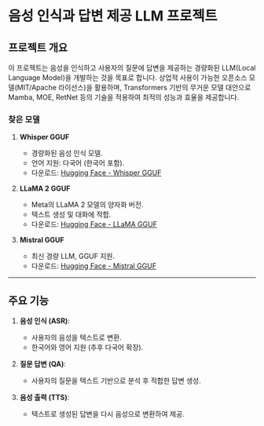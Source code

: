 # 음성 인식과 답변 제공 LLM 프로젝트

## 프로젝트 개요
이 프로젝트는 음성을 인식하고 사용자의 질문에 답변을 제공하는 경량화된 LLM(Local Language Model)을 개발하는 것을 목표로 합니다. 상업적 사용이 가능한 오픈소스 모델(MIT/Apache 라이선스)을 활용하며, Transformers 기반의 무거운 모델 대안으로 Mamba, MOE, RetNet 등의 기술을 적용하여 최적의 성능과 효율을 제공합니다.

### 찾은 모델
1. **Whisper GGUF**
   - 경량화된 음성 인식 모델.
   - 언어 지원: 다국어 (한국어 포함).
   - 다운로드: [Hugging Face - Whisper GGUF](https://huggingface.co/models?search=whisper+gguf)

2. **LLaMA 2 GGUF**
   - Meta의 LLaMA 2 모델의 양자화 버전.
   - 텍스트 생성 및 대화에 적합.
   - 다운로드: [Hugging Face - LLaMA GGUF](https://huggingface.co/models?search=llama+gguf)

3. **Mistral GGUF**
   - 최신 경량 LLM, GGUF 지원.
   - 다운로드: [Hugging Face - Mistral GGUF](https://huggingface.co/models?search=mistral)

---

## 주요 기능
1. **음성 인식 (ASR)**:
   - 사용자의 음성을 텍스트로 변환.
   - 한국어와 영어 지원 (추후 다국어 확장).

2. **질문 답변 (QA)**:
   - 사용자의 질문을 텍스트 기반으로 분석 후 적합한 답변 생성.
3. **음성 출력 (TTS)**:
   - 텍스트로 생성된 답변을 다시 음성으로 변환하여 제공.
